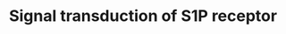 ---
annotations:
- id: PW:0000960
  parent: signaling pathway
  type: Pathway Ontology
  value: sphingosine 1-phosphate signaling pathway
authors:
- S.Doniger
- MaintBot
- Ddigles
- Khanspers
- Eweitz
citedin:
- link: PMC6657571
  title: Quizalofop-p-Ethyl Induces Adipogenesis in 3T3-L1 Adipocytes (2019)
description: This is a representation of figure 2 from T. Hla, et al. 2001, Science,
  294, pg. 1877.  Sphingosine-1-phosphate (S1P) is a signaling sphingolipid, also
  known as lysosphingolipid. It is also referred to as a bioactive lipid mediator.
  Sphingolipids at large form a class of lipids characterized by a particular aliphatic
  aminoalcohol, which is sphingosine.
last-edited: 2021-05-23
organisms:
- Mus musculus
redirect_from:
- /index.php/Pathway:WP57
- /instance/WP57
- /instance/WP57_r117945
revision: r117945
schema-jsonld:
- '@context': https://schema.org/
  '@id': https://wikipathways.github.io/pathways/WP57.html
  '@type': Dataset
  creator:
    '@type': Organization
    name: WikiPathways
  description: This is a representation of figure 2 from T. Hla, et al. 2001, Science,
    294, pg. 1877.  Sphingosine-1-phosphate (S1P) is a signaling sphingolipid, also
    known as lysosphingolipid. It is also referred to as a bioactive lipid mediator.
    Sphingolipids at large form a class of lipids characterized by a particular aliphatic
    aminoalcohol, which is sphingosine.
  keywords:
  - Akt1
  - Akt2
  - Akt3
  - Asah2
  - Edg1
  - Edg3
  - Edg5
  - Edg8
  - Gnai1
  - Gnai2
  - Gnai3
  - Mapk1
  - Mapk12
  - Mapk3
  - Mapk6
  - Mapk7
  - Pik3c2g
  - Plcb3
  - Racgap1
  - Smpd2
  - Sphk1
  - Sphk2
  license: CC0
  name: Signal transduction of S1P receptor
seo: CreativeWork
title: Signal transduction of S1P receptor
wpid: WP57
---